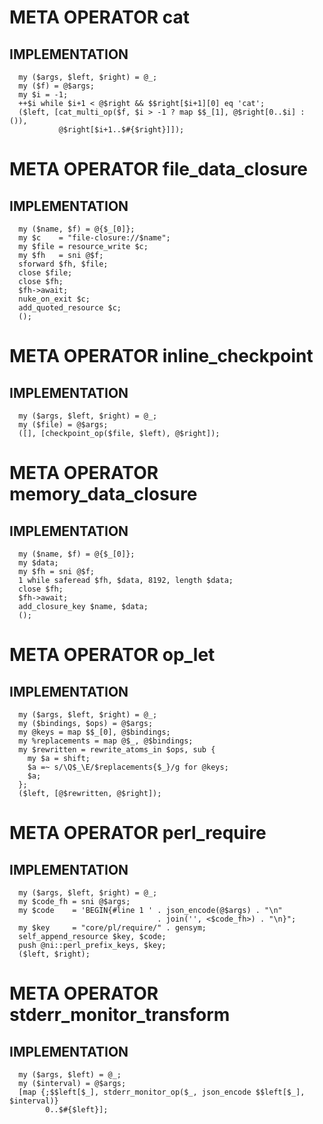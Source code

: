 
# META OPERATOR cat

## IMPLEMENTATION
	
	  my ($args, $left, $right) = @_;
	  my ($f) = @$args;
	  my $i = -1;
	  ++$i while $i+1 < @$right && $$right[$i+1][0] eq 'cat';
	  ($left, [cat_multi_op($f, $i > -1 ? map $$_[1], @$right[0..$i] : ()),
	           @$right[$i+1..$#{$right}]]);

# META OPERATOR file_data_closure

## IMPLEMENTATION
	
	  my ($name, $f) = @{$_[0]};
	  my $c    = "file-closure://$name";
	  my $file = resource_write $c;
	  my $fh   = sni @$f;
	  sforward $fh, $file;
	  close $file;
	  close $fh;
	  $fh->await;
	  nuke_on_exit $c;
	  add_quoted_resource $c;
	  ();

# META OPERATOR inline_checkpoint

## IMPLEMENTATION
	
	  my ($args, $left, $right) = @_;
	  my ($file) = @$args;
	  ([], [checkpoint_op($file, $left), @$right]);

# META OPERATOR memory_data_closure

## IMPLEMENTATION
	
	  my ($name, $f) = @{$_[0]};
	  my $data;
	  my $fh = sni @$f;
	  1 while saferead $fh, $data, 8192, length $data;
	  close $fh;
	  $fh->await;
	  add_closure_key $name, $data;
	  ();

# META OPERATOR op_let

## IMPLEMENTATION
	
	  my ($args, $left, $right) = @_;
	  my ($bindings, $ops) = @$args;
	  my @keys = map $$_[0], @$bindings;
	  my %replacements = map @$_, @$bindings;
	  my $rewritten = rewrite_atoms_in $ops, sub {
	    my $a = shift;
	    $a =~ s/\Q$_\E/$replacements{$_}/g for @keys;
	    $a;
	  };
	  ($left, [@$rewritten, @$right]);

# META OPERATOR perl_require

## IMPLEMENTATION
	
	  my ($args, $left, $right) = @_;
	  my $code_fh = sni @$args;
	  my $code    = 'BEGIN{#line 1 ' . json_encode(@$args) . "\n"
	                                 . join('', <$code_fh>) . "\n}";
	  my $key     = "core/pl/require/" . gensym;
	  self_append_resource $key, $code;
	  push @ni::perl_prefix_keys, $key;
	  ($left, $right);

# META OPERATOR stderr_monitor_transform

## IMPLEMENTATION
	
	  my ($args, $left) = @_;
	  my ($interval) = @$args;
	  [map {;$$left[$_], stderr_monitor_op($_, json_encode $$left[$_], $interval)}
	        0..$#{$left}];

